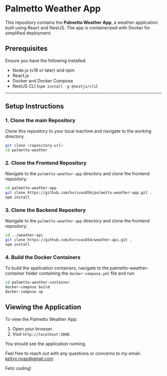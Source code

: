 # Palmetto Weather App

This repository contains the **Palmetto Weather App**, a weather application built using React and NestJS. The app is containerized with Docker for simplified deployment.

## Prerequisites

Ensure you have the following installed:
- Node.js (v18 or later) and npm
- React.js
- Docker and Docker Compose
- NestJS CLI (`npm install -g @nestjs/cli`)

---

## Setup Instructions

### 1. Clone the main Repository
Clone this repository to your local machine and navigate to the working directory.

```bash
git clone <repository-url>
cd palmetto-weather

```
### 2. Clone the Frontend Repository

Navigate to the `palmetto-weather-app` directory and clone the frontend repository:

```bash
cd palmetto-weather-app
git clone https://github.com/kvrivas854/palmetto-weather-app.git .
npm install
```
### 3. Clone the Backend Repository

Navigate to the `palmetto-weather-app` directory and clone the frontend repository:

```bash
cd ../weather-api
git clone https://github.com/kvrivas854/weather-api.git .
npm install
```
### 4. Build the Docker Containers

To build the application containers, navigate to the palmetto-weather-container folder containing the `docker-compose.yml` file and run:

```bash
cd palmetto-weather-container
docker-compose build
docker-compose up
```
## Viewing the Application

To view the Palmetto Weather App:
1. Open your browser.
2. Visit `http://localhost:3000`.

You should see the application running.

Feel free to reach out with any questions or concerns to my email: kellyv.rivas@gmail.com

Feliz coding!

